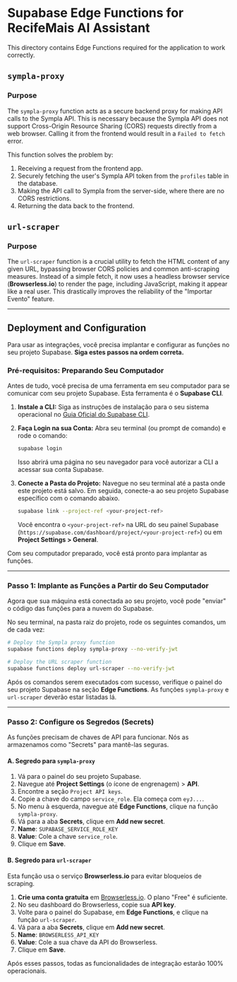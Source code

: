# Supabase Edge Functions for RecifeMais AI Assistant

This directory contains Edge Functions required for the application to work correctly.

## `sympla-proxy`

### Purpose

The `sympla-proxy` function acts as a secure backend proxy for making API calls to the Sympla API. This is necessary because the Sympla API does not support Cross-Origin Resource Sharing (CORS) requests directly from a web browser. Calling it from the frontend would result in a `Failed to fetch` error.

This function solves the problem by:
1.  Receiving a request from the frontend app.
2.  Securely fetching the user's Sympla API token from the `profiles` table in the database.
3.  Making the API call to Sympla from the server-side, where there are no CORS restrictions.
4.  Returning the data back to the frontend.

## `url-scraper`

### Purpose
The `url-scraper` function is a crucial utility to fetch the HTML content of any given URL, bypassing browser CORS policies and common anti-scraping measures. Instead of a simple fetch, it now uses a headless browser service (**Browserless.io**) to render the page, including JavaScript, making it appear like a real user. This drastically improves the reliability of the "Importar Evento" feature.

---

## Deployment and Configuration

Para usar as integrações, você precisa implantar e configurar as funções no seu projeto Supabase. **Siga estes passos na ordem correta.**

### **Pré-requisitos: Preparando Seu Computador**

Antes de tudo, você precisa de uma ferramenta em seu computador para se comunicar com seu projeto Supabase. Esta ferramenta é o **Supabase CLI**.

1.  **Instale a CLI:** Siga as instruções de instalação para o seu sistema operacional no [Guia Oficial do Supabase CLI](https://supabase.com/docs/guides/cli).

2.  **Faça Login na sua Conta:** Abra seu terminal (ou prompt de comando) e rode o comando:
    ```bash
    supabase login
    ```
    Isso abrirá uma página no seu navegador para você autorizar a CLI a acessar sua conta Supabase.

3.  **Conecte a Pasta do Projeto:** Navegue no seu terminal até a pasta onde este projeto está salvo. Em seguida, conecte-a ao seu projeto Supabase específico com o comando abaixo.
    ```bash
    supabase link --project-ref <your-project-ref>
    ```
    Você encontra o `<your-project-ref>` na URL do seu painel Supabase (`https://supabase.com/dashboard/project/<your-project-ref>`) ou em **Project Settings > General**.

Com seu computador preparado, você está pronto para implantar as funções.

---

### **Passo 1: Implante as Funções a Partir do Seu Computador**

Agora que sua máquina está conectada ao seu projeto, você pode "enviar" o código das funções para a nuvem do Supabase.

No seu terminal, na pasta raiz do projeto, rode os seguintes comandos, um de cada vez:

```bash
# Deploy the Sympla proxy function
supabase functions deploy sympla-proxy --no-verify-jwt

# Deploy the URL scraper function
supabase functions deploy url-scraper --no-verify-jwt
```
Após os comandos serem executados com sucesso, verifique o painel do seu projeto Supabase na seção **Edge Functions**. As funções `sympla-proxy` e `url-scraper` deverão estar listadas lá.

---

### **Passo 2: Configure os Segredos (Secrets)**

As funções precisam de chaves de API para funcionar. Nós as armazenamos como "Secrets" para mantê-las seguras.

#### **A. Segredo para `sympla-proxy`**

1.  Vá para o painel do seu projeto Supabase.
2.  Navegue até **Project Settings** (o ícone de engrenagem) > **API**.
3.  Encontre a seção `Project API keys`.
4.  Copie a chave do campo `service_role`. Ela começa com `eyJ...`.
5.  No menu à esquerda, navegue até **Edge Functions**, clique na função `sympla-proxy`.
6.  Vá para a aba **Secrets**, clique em **Add new secret**.
7.  **Name**: `SUPABASE_SERVICE_ROLE_KEY`
8.  **Value**: Cole a chave `service_role`.
9.  Clique em **Save**.

#### **B. Segredo para `url-scraper`**

Esta função usa o serviço **Browserless.io** para evitar bloqueios de scraping.

1.  **Crie uma conta gratuita** em [Browserless.io](https://www.browserless.io/). O plano "Free" é suficiente.
2.  No seu dashboard do Browserless, copie sua **API key**.
3.  Volte para o painel do Supabase, em **Edge Functions**, e clique na função `url-scraper`.
4.  Vá para a aba **Secrets**, clique em **Add new secret**.
5.  **Name**: `BROWSERLESS_API_KEY`
6.  **Value**: Cole a sua chave da API do Browserless.
7.  Clique em **Save**.


Após esses passos, todas as funcionalidades de integração estarão 100% operacionais.

